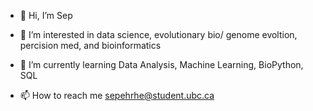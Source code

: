 - 👋 Hi, I’m Sep
- 👀 I’m interested in data science, evolutionary bio/ genome evoltion, percision med, and bioinformatics
- 🌱 I’m currently learning Data Analysis, Machine Learning, BioPython, SQL

- 📫 How to reach me sepehrhe@student.ubc.ca

<!---
sep-he/sep-he is a ✨ special ✨ repository because its `README.md` (this file) appears on your GitHub profile.
You can click the Preview link to take a look at your changes.
--->
